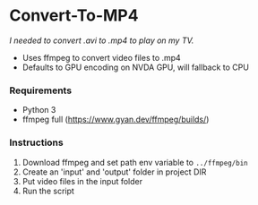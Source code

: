 # Convert-To-MP4
_I needed to convert .avi to .mp4 to play on my TV._
* Uses ffmpeg to convert video files to .mp4
* Defaults to GPU encoding on NVDA GPU, will fallback to CPU

### Requirements
* Python 3
* ffmpeg full (https://www.gyan.dev/ffmpeg/builds/)

### Instructions
1. Download ffmpeg and set path env variable to `../ffmpeg/bin`
2. Create an 'input' and 'output' folder in project DIR
3. Put video files in the input folder
4. Run the script
